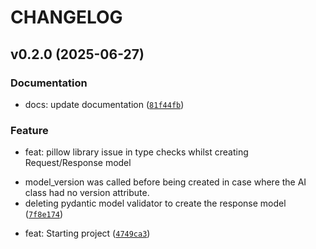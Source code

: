 # CHANGELOG



## v0.2.0 (2025-06-27)

### Documentation

* docs: update documentation ([`81f44fb`](https://github.com/Iito/fastmodel/commit/81f44fb125538d9f156a4297f133f1dd0fefe154))

### Feature

* feat: pillow library issue in type checks whilst creating Request/Response model

- model_version was called before being created in case where the AI class had no version attribute.
- deleting pydantic model validator to create the response model ([`7f8e174`](https://github.com/Iito/fastmodel/commit/7f8e174edf51883283668363d426b5fdcbfe22b6))

* feat: Starting project ([`4749ca3`](https://github.com/Iito/fastmodel/commit/4749ca3c608a320a0eb0407185c4b7d109574cca))
